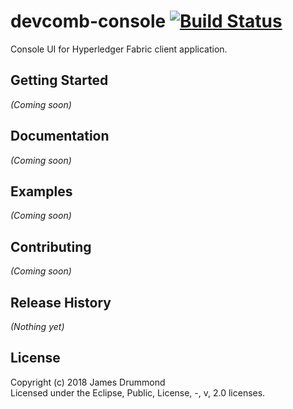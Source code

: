 # devcomb-console [![Build Status](https://secure.travis-ci.org/devcomb/console.png?branch=master)](http://travis-ci.org/devcomb/console)

Console UI for Hyperledger Fabric client application.

## Getting Started
_(Coming soon)_

## Documentation
_(Coming soon)_

## Examples
_(Coming soon)_

## Contributing
_(Coming soon)_

## Release History
_(Nothing yet)_

## License
Copyright (c) 2018 James Drummond  
Licensed under the Eclipse, Public, License, -, v, 2.0 licenses.
